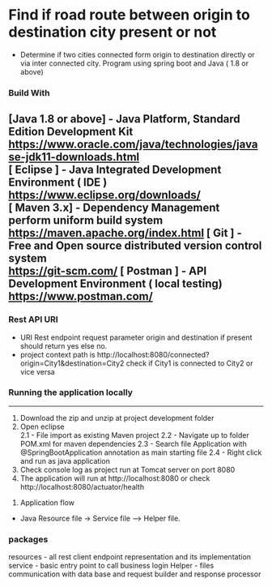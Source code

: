 # Find if road route between origin to destination city present or not
<!-- UL -->
* Determine if two cities connected form origin to destination directly or via inter connected city. Program using spring boot and Java ( 1.8 or above)

<!-- Blockquote -->
### Build With
<!-- Links -->
[Java 1.8 or above] - Java Platform, Standard Edition Development Kit <br> https://www.oracle.com/java/technologies/javase-jdk11-downloads.html <br>
[ Eclipse ] - Java Integrated Development Environment ( IDE )<br> https://www.eclipse.org/downloads/ <br>
[ Maven 3.x] - Dependency Management perform uniform build system <br> https://maven.apache.org/index.html
[ Git ] - Free and Open source distributed version control system <br> https://git-scm.com/
[ Postman ] - API Development Environment ( local testing) <br> https://www.postman.com/
---


### Rest API URI
<!-- UL -->
* URI Rest endpoint request parameter origin and destination 
if present should return yes else no.
* project context path is http://localhost:8080/connected?origin=City1&destination=City2
 check if City1 is connected to City2 or vice versa 

### Running the application locally
---
<!-- OL -->
1. Download the zip and unzip at project development folder
2. Open eclipse <br>
  2.1 - File import as existing Maven project
  2.2 - Navigate up to folder POM.xml for maven dependencies
  2.3 - Search file Application with @SpringBootApplication annotation as main starting file
  2.4 - Right click and run as java application   
3. Check console log as project run at Tomcat server on port 8080
4. The application will run at http://localhost:8080 or check http://localhost:8080/actuator/health

<!-- OL -->
1. Application flow 
<!-- UL -->
* Java Resource file -> Service file --> Helper file.

### packages
<!-- OL -->
resources - all rest client endpoint representation and its implementation 
service - basic entry point to call business login
Helper - files communication with data base and request builder and response processor
